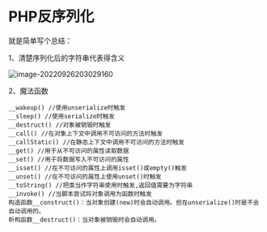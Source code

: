 # PHP反序列化

就是简单写个总结：

1、清楚序列化后的字符串代表得含义

![image-20220926203029160](https://cdn.jsdelivr.net/gh/zx-creat/myblog@master/img/202209262030234.png)

2、魔法函数

```
__wakeup() //使用unserialize时触发
__sleep() //使用serialize时触发
__destruct() //对象被销毁时触发
__call() //在对象上下文中调用不可访问的方法时触发
__callStatic() //在静态上下文中调用不可访问的方法时触发
__get() //用于从不可访问的属性读取数据
__set() //用于将数据写入不可访问的属性
__isset() //在不可访问的属性上调用isset()或empty()触发
__unset() //在不可访问的属性上使用unset()时触发
__toString() //把类当作字符串使用时触发,返回值需要为字符串
__invoke() //当脚本尝试将对象调用为函数时触发
构造函数__construct()：当对象创建(new)时会自动调用。但在unserialize()时是不会自动调用的。
析构函数__destruct()：当对象被销毁时会自动调用。
```

